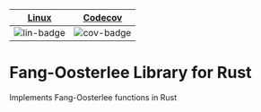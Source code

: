 | [Linux][lin-link] |  [Codecov][cov-link]  |
| :---------------: | :-------------------: |
| ![lin-badge]      | ![cov-badge]          |

[lin-badge]: https://travis-ci.org/phillyfan1138/fang_oost__option_rust.svg?branch=master "Travis build status"
[lin-link]:  https://travis-ci.org/phillyfan1138/fang_oost__option_rust "Travis build status"
[cov-badge]: https://codecov.io/gh/phillyfan1138/fang_oost__option_rust/branch/master/graph/badge.svg
[cov-link]:  https://codecov.io/gh/phillyfan1138/fang_oost__option_rust

# Fang-Oosterlee Library for Rust

Implements Fang-Oosterlee functions in Rust